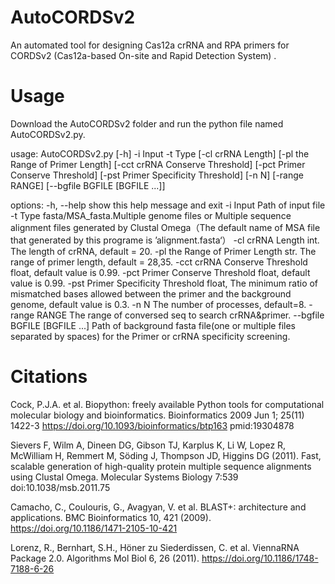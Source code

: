 # AutoCORDSv2
An automated tool for designing Cas12a crRNA and RPA primers for CORDSv2 (Cas12a-based On-site and Rapid Detection System) .
# Usage
Download the AutoCORDSv2 folder and run the python file named AutoCORDSv2.py.

usage: AutoCORDSv2.py [-h] -i Input -t Type [-cl crRNA Length] [-pl the Range of Primer Length] [-cct crRNA Conserve Threshold] [-pct Primer Conserve Threshold]
                      [-pst Primer Specificity Threshold] [-n N] [-range RANGE] [--bgfile BGFILE [BGFILE ...]]

options:
  -h, --help            show this help message and exit
  -i Input              Path of input file
  -t Type               fasta/MSA_fasta.Multiple genome files or Multiple sequence alignment files generated by Clustal Omega（The default name of MSA file that
                        generated by this programe is ’alignment.fasta‘）
  -cl crRNA Length      int. The length of crRNA, default = 20.
  -pl the Range of Primer Length
                        str. The range of primer length, default = 28,35.
  -cct crRNA Conserve Threshold
                        float, default value is 0.99.
  -pct Primer Conserve Threshold
                        float, default value is 0.99.
  -pst Primer Specificity Threshold
                        float, The minimum ratio of mismatched bases allowed between the primer and the background genome, default value is 0.3.
  -n N                  The number of processes, default=8.
  -range RANGE          The range of conversed seq to search crRNA&primer.
  --bgfile BGFILE [BGFILE ...]
                        Path of background fasta file(one or multiple files separated by spaces) for the Primer or crRNA specificity screening.

# Citations

Cock, P.J.A. et al. Biopython: freely available Python tools for computational molecular biology and bioinformatics. Bioinformatics 2009 Jun 1; 25(11) 1422-3 https://doi.org/10.1093/bioinformatics/btp163 pmid:19304878

Sievers F, Wilm A, Dineen DG, Gibson TJ, Karplus K, Li W, Lopez R, McWilliam H, Remmert M, Söding J, Thompson JD, Higgins DG (2011). Fast, scalable generation of high-quality protein multiple sequence alignments using Clustal Omega. Molecular Systems Biology 7:539 doi:10.1038/msb.2011.75

Camacho, C., Coulouris, G., Avagyan, V. et al. BLAST+: architecture and applications. BMC Bioinformatics 10, 421 (2009). https://doi.org/10.1186/1471-2105-10-421

Lorenz, R., Bernhart, S.H., Höner zu Siederdissen, C. et al. ViennaRNA Package 2.0. Algorithms Mol Biol 6, 26 (2011). https://doi.org/10.1186/1748-7188-6-26
